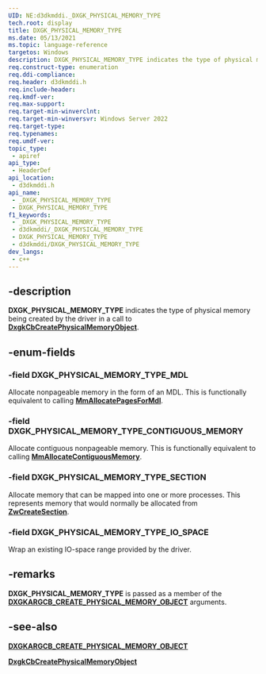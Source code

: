 ```yaml
---
UID: NE:d3dkmddi._DXGK_PHYSICAL_MEMORY_TYPE
tech.root: display
title: DXGK_PHYSICAL_MEMORY_TYPE
ms.date: 05/13/2021
ms.topic: language-reference
targetos: Windows
description: DXGK_PHYSICAL_MEMORY_TYPE indicates the type of physical memory being created by the driver.
req.construct-type: enumeration
req.ddi-compliance: 
req.header: d3dkmddi.h
req.include-header: 
req.kmdf-ver: 
req.max-support: 
req.target-min-winverclnt: 
req.target-min-winversvr: Windows Server 2022
req.target-type: 
req.typenames: 
req.umdf-ver: 
topic_type:
 - apiref
api_type:
 - HeaderDef
api_location:
 - d3dkmddi.h
api_name:
 - _DXGK_PHYSICAL_MEMORY_TYPE
 - DXGK_PHYSICAL_MEMORY_TYPE
f1_keywords:
 - _DXGK_PHYSICAL_MEMORY_TYPE
 - d3dkmddi/_DXGK_PHYSICAL_MEMORY_TYPE
 - DXGK_PHYSICAL_MEMORY_TYPE
 - d3dkmddi/DXGK_PHYSICAL_MEMORY_TYPE
dev_langs:
 - c++
---
```


## -description

**DXGK_PHYSICAL_MEMORY_TYPE** indicates the type of physical memory being created by the driver in a call to [**DxgkCbCreatePhysicalMemoryObject**](nc-d3dkmddi-dxgkcb_createphysicalmemoryobject.md).

## -enum-fields

### -field DXGK_PHYSICAL_MEMORY_TYPE_MDL

Allocate nonpageable memory in the form of an MDL. This is functionally equivalent to calling [**MmAllocatePagesForMdl**](/windows-hardware/drivers/ddi/wdm/nf-wdm-mmallocatepagesformdl).

### -field DXGK_PHYSICAL_MEMORY_TYPE_CONTIGUOUS_MEMORY

Allocate contiguous nonpageable memory. This is functionally equivalent to calling [**MmAllocateContiguousMemory**](/windows-hardware/drivers/ddi/ntddk/nf-ntddk-mmallocatecontiguousmemory).

### -field DXGK_PHYSICAL_MEMORY_TYPE_SECTION

Allocate memory that can be mapped into one or more processes. This represents memory that would normally be allocated from [**ZwCreateSection**](/windows-hardware/drivers/ddi/wdm/nf-wdm-zwcreatesection).

### -field DXGK_PHYSICAL_MEMORY_TYPE_IO_SPACE

Wrap an existing IO-space range provided by the driver.

## -remarks

**DXGK_PHYSICAL_MEMORY_TYPE** is passed as a member of the [**DXGKARGCB_CREATE_PHYSICAL_MEMORY_OBJECT**](ns-d3dkmddi-dxgkargcb_create_physical_memory_object.md) arguments.

## -see-also

[**DXGKARGCB_CREATE_PHYSICAL_MEMORY_OBJECT**](ns-d3dkmddi-dxgkargcb_create_physical_memory_object.md)

[**DxgkCbCreatePhysicalMemoryObject**](nc-d3dkmddi-dxgkcb_createphysicalmemoryobject.md)
